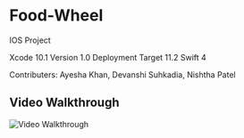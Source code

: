 # Food-Wheel
IOS Project 

Xcode 10.1
Version 1.0
Deployment Target 11.2
Swift 4

Contributers: Ayesha Khan, Devanshi Suhkadia, Nishtha Patel

## Video Walkthrough 

<img src='https://media.giphy.com/media/2siao45zyZVPoZhr1C/giphy.gif' title='Video Walkthrough' width='' alt='Video Walkthrough' />
